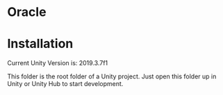 # Oracle

# Installation
Current Unity Version is: 2019.3.7f1

This folder is the root folder of a Unity project. Just open this folder up in Unity or Unity Hub to start development.